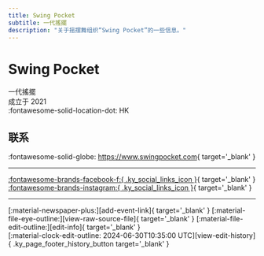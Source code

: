 ```yaml
---
title: Swing Pocket
subtitle: 一代搖擺
description: "关于摇摆舞组织“Swing Pocket”的一些信息。"
---
```


# Swing Pocket

一代搖擺  
成立于 2021  
:fontawesome-solid-location-dot: HK  


## 联系

:fontawesome-solid-globe: <https://www.swingpocket.com>{ target='_blank' }  

---

 [:fontawesome-brands-facebook-f:{ .ky_social_links_icon }](https://www.facebook.com/swingpockethk){ target='_blank' } [:fontawesome-brands-instagram:{ .ky_social_links_icon }](https://instagram.com/swingpockethk){ target='_blank' }

---

<div class="ky_page_footer" markdown>
<div class="ky_page_footer_trailing" markdown="span">
[:material-newspaper-plus:][add-event-link]{ target='_blank' }
[:material-file-eye-outline:][view-raw-source-file]{ target='_blank' }
[:material-file-edit-outline:][edit-info]{ target='_blank' }
</div>
<div class="ky_page_footer_leading" markdown="span">
[:material-clock-edit-outline: 2024-06-30T10:35:00 UTC][view-edit-history]{ .ky_page_footer_history_button target='_blank' }
</div>
</div>

[add-event-link]: https://github.com/swingdance/events/issues/new?assignees=&labels=add+event&projects=&template=02-add_entity.yml&title=%5Bhk%5D%20%3CName%3E&region=hk&province=HK&city=HK&org_id=swing-pocket "添加活动"
[view-raw-source-file]: https://github.com/swingdance/orgs/blob/main/hk/swing-pocket.json "查看原始源文件"
[edit-info]: https://github.com/swingdance/orgs/issues/new?assignees=&labels=update+org&projects=&template=03-update_entity.yml&title=%5Bhk%5D%20Swing%20Pocket&region=hk&id=swing-pocket&name=Swing%20Pocket "编辑信息"

[view-edit-history]: https://github.com/swingdance/orgs/commits/main/hk/swing-pocket.json "查看编辑历史"
